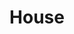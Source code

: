 ---
title: House
layout: revealjs-talkabout
quantity: 4
script: 
- I live in a(n) ___. 
- I have lived there for ___. 
- My address is ___. 
- My (house/apartment) is (big/small).  
- Its color is ___. 
- In my house there (is・are) ___ rooms. 
- There (is・are) ___ bedroom(s). 
- There (is・are) ___ bathroom(s). 
- There (is・are) also ___ kitchen(s), 
- ___living room(s), 
- and _____dining room(s). 
- There (is/isn't) a garage. 
- There (is/isn't) a garden. 
- There (is/isn't) a swimming pool. 
- In front of my (house/apartment), there's ___. 
- In the back of my (house/apartment), there's ____. 
- On the right there's ___,
- and on the left there's ___.
- Near my house there (is/are) ___. 
- What I like most about my house is ___.
- What I like the least about my house is ___. 
- My neighborhood is good/bad/OK. 
---